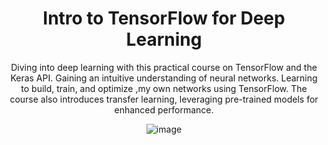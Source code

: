<div align=center>
<h1>Intro to TensorFlow for Deep Learning</h1> 

Diving into deep learning with this practical course on TensorFlow and the Keras API. Gaining an intuitive understanding of neural networks. Learning to build, train, and optimize ,my own networks using TensorFlow. The course also introduces transfer learning, leveraging pre-trained models for enhanced performance. 

![image](https://github.com/sondosaabed/Intro-to-tensorFlow-for-deep-learning/assets/65151701/98a7df33-6506-464d-a4cd-c3cd5b492ffa)

</div>
